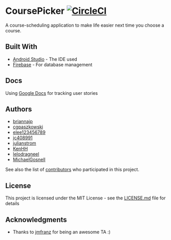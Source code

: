 # CoursePicker [![CircleCI](https://circleci.com/gh/lelodragneel/CoursePicker.svg?style=svg)](https://circleci.com/gh/lelodragneel/CoursePicker)

A course-scheduling application to make life easier next time you choose a course.

## Built With

* [Android Studio](https://developer.android.com/studio/index.html) - The IDE used
* [Firebase](https://firebase.google.com/) - For database management

## Docs

Using [Google Docs](https://docs.google.com/document/d/12s4NX_m1kPvS4eRxoNXjppOiNan__SXHUxdBkPsxsAo/edit) for tracking user stories

## Authors

* [briannajp](https://github.com/briannajp)
* [cgpaszkowski](https://github.com/cgpaszkowski)
* [elee123456789](https://github.com/elee123456789)
* [jc408991](https://github.com/jc408991)
* [julianstrom](https://github.com/julianstrom)
* [KenHH](https://github.com/KenHH)
* [lelodragneel](https://github.com/lelodragneel)
* [MichaelGosnell](https://github.com/MichaelGosnell)

See also the list of [contributors](https://github.com/lelodragneel/CoursePicker/graphs/contributors) who participated in this project.

## License

This project is licensed under the MIT License - see the [LICENSE.md](LICENSE.md) file for details

## Acknowledgments

* Thanks to [jmfranz](https://github.com/jmfranz) for being an awesome TA :)
